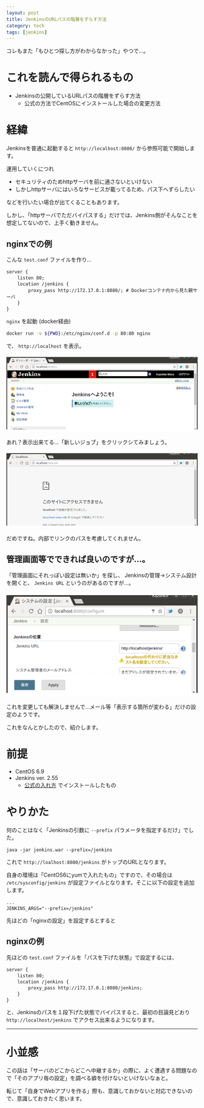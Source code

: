 ```yaml
---
layout: post
title: JenkinsのURLパスの階層をずらす方法
category: tech
tags: [jenkins]
---
```


コレもまた「もひとつ探し方がわからなかった」やつで…。

# これを読んで得られるもの

- Jenkinsの公開しているURLパスの階層をずらす方法
  - 公式の方法でCentOSにインストールした場合の変更方法

# 経緯

Jenkinsを普通に起動すると `http://localhost:8080/` から参照可能で開始します。

運用していくにつれ

- セキュリティのためhttpサーバを前に通さないといけない
- しかしhttpサーバにはいろなサービスが載ってるため、パス下へずらしたい

などを行いたい場合が出てくることもあります。

しかし、「httpサーバでただバイパスする」だけでは、Jenkins側がそんなことを想定してないので、上手く動きません。

## nginxでの例

こんな `test.conf` ファイルを作り…

```
server {
    listen 80;
    location /jenkins {
        proxy_pass http://172.17.0.1:8080/; # Dockerコンテナ内から見た親サーバ
    }
}
```

`nginx` を起動 (docker経由)

```bash
docker run -v ${PWD}:/etc/nginx/conf.d -p 80:80 nginx
```

で、 `http://localhost` を表示。

![パスを変えたJenkins](/images/2017-04-25-jenkins-path-shift-top.png)

あれ？表示出来てる…「新しいジョブ」をクリックシてみましょう。

![新規ジョブを作成をクリック](/images/2017-04-25-jenkins-path-shift-link.png)

だめですね。内部でリンクのパスを考慮してくれません。

## 管理画面等でできれば良いのですが…。

「管理画面にそれっぽい設定は無いか」を探し、 Jenkinsの管理->システム設計を開くと、 `Jenkins URL` というのがあるのですが…。

![Jenkins URL](/images/2017-04-25-jeknins-setting-url.png)

これを変更しても解決しませんで…メール等「表示する箇所が変わる」だけの設定のようです。

これをなんとかしたので、紹介します。

# 前提

- CentOS 6.9
- Jenkins ver. 2.55
  - [公式の入れ方](https://wiki.jenkins-ci.org/display/JENKINS/Installing+Jenkins+on+Red+Hat+distributions) でインストールしたもの

# やりかた

何のことはなく「Jenkinsの引数に `--prefix` パラメータを指定するだけ」でした。

```
java -jar jenkins.war --prefix=/jenkins
```

これで `http://loalhost:8080/jenkins` がトップのURLとなります。


自身の環境は「CentOS6にyumで入れたもの」ですので、その場合は `/etc/sysconfig/jenkins` が設定ファイルとなります。そこに以下の設定を追加します。

```
...
JENKINS_ARGS="--prefix=/jenkins"
```

先ほどの「nginxの設定」を設定するとすると

## nginxの例

先ほどの `test.conf` ファイルを「パスを下げた状態」で設定するには、

```
server {
    listen 80;
    location /jenkins {
        proxy_pass http://172.17.0.1:8080/jenkins;
    }
}
```

と、Jenkinsのパスを１段下げた状態でバイパスすると、最初の目論見どおり `http://localhost/jenkins` でアクセス出来るようになります。

---

# 小並感

この話は「サーバのどこからどこへ中継するか」の際に、よく遭遇する問題なので「そのアプリ毎の設定」を調べる癖を付けないといけないなぁと。

転じて「自身でWebアプリを作る」際も、意識しておかないと対応できないので、意識しておきたく思います。
